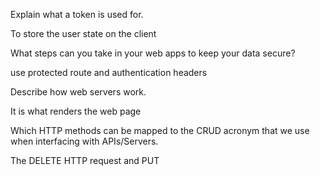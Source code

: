 Explain what a token is used for.

To store the user state on the client


 What steps can you take in your web apps to keep your data secure?

 use protected route and authentication headers


 Describe how web servers work.

 It is what renders the web page



 Which HTTP methods can be mapped to the CRUD acronym that we use when interfacing with APIs/Servers.

 The DELETE HTTP request and PUT